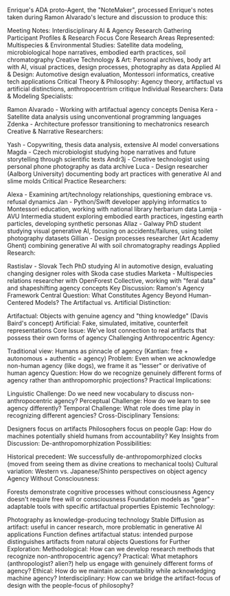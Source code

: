 Enrique's ADA proto-Agent, the "NoteMaker", processed Enrique's notes taken during Ramon Alvarado's lecture and discussion to produce this:

Meeting Notes: Interdisciplinary AI & Agency Research Gathering
Participant Profiles & Research Focus
Core Research Areas Represented:
Multispecies & Environmental Studies: Satellite data modeling, microbiological hope narratives, embodied earth practices, soil chromatography
Creative Technology & Art: Personal archives, body art with AI, visual practices, design processes, photography as data
Applied AI & Design: Automotive design evaluation, Montessori informatics, creative tech applications
Critical Theory & Philosophy: Agency theory, artifactual vs artificial distinctions, anthropocentrism critique
Individual Researchers:
Data & Modeling Specialists:

Ramon Alvarado - Working with artifactual agency concepts
Denisa Kera - Satellite data analysis using unconventional programming languages
Zdenka - Architecture professor transitioning to mechatronics research
Creative & Narrative Researchers:

Yash - Copywriting, thesis data analysis, extensive AI model conversations
Magda - Czech microbiologist studying hope narratives and future storytelling through scientific texts
Andr3j - Creative technologist using personal phone photography as data archive
Luca - Design researcher (Aalborg University) documenting body art practices with generative AI and slime molds
Critical Practice Researchers:

Alexa - Examining art/technology relationships, questioning embrace vs. refusal dynamics
Jan - Python/Swift developer applying informatics to Montessori education, working with national library herbarium data
Lamija - AVU Intermedia student exploring embodied earth practices, ingesting earth particles, developing synthetic personas
Allaz - Galway PhD student studying visual generative AI, focusing on accidents/failures, using toilet photography datasets
Gillian - Design processes researcher (Art Academy Ghent) combining generative AI with soil chromatography readings
Applied Research:

Rastislav - Slovak Tech PhD studying AI in automotive design, evaluating changing designer roles with Skoda case studies
Marketa - Multispecies relations researcher with OpenForest Collective, working with "feral data" and shapeshifting agency concepts
Key Discussion: Ramon's Agency Framework
Central Question: What Constitutes Agency Beyond Human-Centered Models?
The Artifactual vs. Artificial Distinction:

Artifactual: Objects with genuine agency and "thing knowledge" (Davis Baird's concept)
Artificial: Fake, simulated, imitative, counterfeit representations
Core Issue: We've lost connection to real artifacts that possess their own forms of agency
Challenging Anthropocentric Agency:

Traditional view: Humans as pinnacle of agency (Kantian: free + autonomous + authentic = agency)
Problem: Even when we acknowledge non-human agency (like dogs), we frame it as "lesser" or derivative of human agency
Question: How do we recognize genuinely different forms of agency rather than anthropomorphic projections?
Practical Implications:

Linguistic Challenge: Do we need new vocabulary to discuss non-anthropocentric agency?
Perceptual Challenge: How do we learn to see agency differently?
Temporal Challenge: What role does time play in recognizing different agencies?
Cross-Disciplinary Tensions:

Designers focus on artifacts
Philosophers focus on people
Gap: How do machines potentially shield humans from accountability?
Key Insights from Discussion:
De-anthropomorphization Possibilities:

Historical precedent: We successfully de-anthropomorphized clocks (moved from seeing them as divine creations to mechanical tools)
Cultural variation: Western vs. Japanese/Shinto perspectives on object agency
Agency Without Consciousness:

Forests demonstrate cognitive processes without consciousness
Agency doesn't require free will or consciousness
Foundation models as "gear" - adaptable tools with specific artifactual properties
Epistemic Technology:

Photography as knowledge-producing technology
Stable Diffusion as artifact: useful in cancer research, more problematic in generative AI applications
Function defines artifactual status: intended purpose distinguishes artifacts from natural objects
Questions for Further Exploration:
Methodological: How can we develop research methods that recognize non-anthropocentric agency?
Practical: What metaphors (anthropologist? alien?) help us engage with genuinely different forms of agency?
Ethical: How do we maintain accountability while acknowledging machine agency?
Interdisciplinary: How can we bridge the artifact-focus of design with the people-focus of philosophy?
